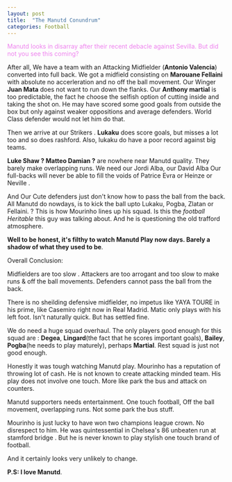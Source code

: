 ```yaml
---
layout: post
title:  "The Manutd Conundrum"
categories: Football
---
```



<p style="color:violet"> Manutd looks in disarray after their recent debacle against Sevilla. But did not you see this coming? </p>

After all, We have a team with an Attacking Midfielder (**Antonio Valencia**) converted into full back. 
We got a midfield consisting on **Marouane Fellaini** with absolute no accerleration and no off the ball movement.
Our Winger **Juan Mata** does not want to run down the flanks. Our **Anthony martial** is too predictable, the fact he choose the selfish option of cutting inside and taking the shot on. He may have scored some good goals from outside the box but only against weaker oppositions and average defenders. World Class defender would not let him do that.

Then we arrive at our Strikers . **Lukaku** does score goals, but misses a lot too and so does rashford. Also, lukaku do have a poor record against big teams. 

**Luke Shaw ? Matteo Damian ?** are nowhere near Manutd quality. They barely make overlapping runs. 
We need our Jordi Alba, our David Alba 
Our full-backs will never be able to fill the voids of Patrice Evra or Heinze or Neville . 

And Our Cute defenders just don't know how to pass the ball from the back. All Manutd do nowdays, is to kick the ball upto Lukaku, Pogba, Zlatan or Fellaini. ? 
This is how Mourinho lines up his squad. Is this the *football Heritable* this guy was talking about. And he is questioning the old trafford atmosphere. 

**Well to be honest, it's filthy to watch Manutd Play now days. Barely a shadow of what they used to be**.

Overall Conclusion: 

Midfielders are too slow . 
Attackers are too arrogant and too slow to make runs & off the ball movements.
Defenders cannot pass the ball from the back. 

There is no sheilding defensive midfielder, no impetus like YAYA TOURE in his prime, like Casemiro right now in Real Madrid.
Matic only plays with his left foot. Isn't naturally quick. But has settled fine. 

We do need a huge squad overhaul.
The only players good enough for this squad are : **Degea**, **Lingard**(the fact that he scores important goals), **Bailey**, **Pogba**(he needs to play maturely), perhaps **Martial**.
Rest squad is just not good enough.

Honestly it was tough watching Manutd play. Mourinho has a reputation of throwing lot of cash. He is not known to create attacking minded team. His play does not involve one touch.
More like park the bus and attack on counters. 

Manutd supporters needs entertainment. One touch football, Off the ball movement, overlapping runs.
Not some park the bus stuff. 

Mourinho is just lucky to have won two champions league crown. No disrespect to him. He was quintessential in Chelsea's 86 unbeaten run at stamford bridge . But he is never known to play stylish one touch brand of football. 

And it certainly looks very unlikely to change. 

**P.S: I love Manutd**.

